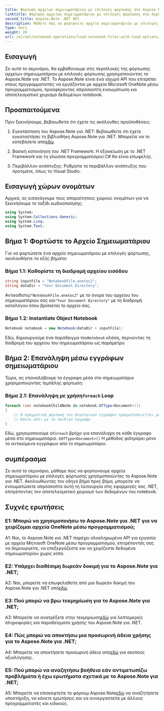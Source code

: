 ```yaml
---
title: Φόρτωση αρχείων σημειωματάριου με επιλογές φόρτωσης στο Aspose Note .NET
linktitle: Φόρτωση αρχείων σημειωματάριου με επιλογές φόρτωσης στο Aspose Note .NET
second_title: Aspose.Note .NET API
description: Μάθετε πώς να φορτώνετε αρχεία σημειωματάριου με επιλογές φόρτωσης χρησιμοποιώντας το Aspose.Note για .NET. Ενσωματώστε απρόσκοπτα αυτή τη λειτουργία στις εφαρμογές σας .NET για αποτελεσματικό χειρισμό δεδομένων φορητών υπολογιστών.
type: docs
weight: 20
url: /el/net/notebook-operations/load-notebook-files-with-load-options/
---
```

## Εισαγωγή

Σε αυτό το σεμινάριο, θα εμβαθύνουμε στις περιπλοκές της φόρτωσης αρχείων σημειωματάριου με επιλογές φόρτωσης χρησιμοποιώντας το Aspose.Note για .NET. Το Aspose.Note είναι ένα ισχυρό API που επιτρέπει στους προγραμματιστές να εργάζονται με αρχεία Microsoft OneNote μέσω προγραμματισμού, προσφέροντας απρόσκοπτη ενσωμάτωση και αποτελεσματικό χειρισμό δεδομένων notebook.

## Προαπαιτούμενα

Πριν ξεκινήσουμε, βεβαιωθείτε ότι έχετε τις ακόλουθες προϋποθέσεις:

1.  Εγκατάσταση του Aspose.Note για .NET: Βεβαιωθείτε ότι έχετε εγκαταστήσει τη βιβλιοθήκη Aspose.Note για .NET. Μπορείτε να το κατεβάσετε από[εδώ](https://releases.aspose.com/note/net/).

2. Βασική κατανόηση του .NET Framework: Η εξοικείωση με το .NET Framework και τη γλώσσα προγραμματισμού C# θα είναι επωφελής.

3. Περιβάλλον ανάπτυξης: Ρυθμίστε το περιβάλλον ανάπτυξης που προτιμάτε, όπως το Visual Studio.

## Εισαγωγή χώρων ονομάτων

Αρχικά, ας εισαγάγουμε τους απαραίτητους χώρους ονομάτων για να ξεκινήσουμε το ταξίδι κωδικοποίησης:

```csharp
using System;
using System.Collections.Generic;
using System.Linq;
using System.Text;
```

## Βήμα 1: Φορτώστε το Αρχείο Σημειωματάριου

Για να φορτώσετε ένα αρχείο σημειωματάριου με επιλογές φόρτωσης, ακολουθήστε τα εξής βήματα:

### Βήμα 1.1: Καθορίστε τη διαδρομή αρχείου εισόδου

```csharp
string inputFile = "NotebookFile.onetoc2";
string dataDir = "Your Document Directory";
```

 Αντικαθιστώ`"NotebookFile.onetoc2"` με το όνομα του αρχείου του σημειωματάριου σας και`"Your Document Directory"` με τη διαδρομή καταλόγου όπου βρίσκεται το αρχείο σας.

### Βήμα 1.2: Instantiate Object Notebook

```csharp
Notebook notebook = new Notebook(dataDir + inputFile);
```

 Εδώ, δημιουργούμε ένα παράδειγμα του`Notebook` κλάση, περνώντας τη διαδρομή του αρχείου του σημειωματάριου ως παράμετρο.

## Βήμα 2: Επανάληψη μέσω εγγράφων σημειωματάριου

Τώρα, ας επαναλάβουμε τα έγγραφα μέσα στο σημειωματάριο χρησιμοποιώντας τεμπέλης φόρτωση:

###  Βήμα 2.1: Επανάληψη με χρήση`foreach` Loop

```csharp
foreach (var notebookChildNode in notebook.OfType<Document>()) 
{
    // Η πραγματική φόρτωση του θυγατρικού εγγράφου πραγματοποιείται μόνο εδώ.
    // Κάντε κάτι με το παιδικό έγγραφο
}
```

 Εδώ, χρησιμοποιούμε α`foreach` βρόχο για επανάληψη σε κάθε έγγραφο μέσα στο σημειωματάριο. ο`OfType<Document>()` Η μέθοδος φιλτράρει μόνο τα αντικείμενα εγγράφων από το σημειωματάριο.

## συμπέρασμα

Σε αυτό το σεμινάριο, μάθαμε πώς να φορτώνουμε αρχεία σημειωματάριου με επιλογές φόρτωσης χρησιμοποιώντας το Aspose.Note για .NET. Ακολουθώντας τον οδηγό βήμα προς βήμα, μπορείτε να ενσωματώσετε απρόσκοπτα αυτή τη λειτουργία στις εφαρμογές σας .NET, επιτρέποντας τον αποτελεσματικό χειρισμό των δεδομένων του notebook.

## Συχνές ερωτήσεις

### Ε1: Μπορώ να χρησιμοποιήσω το Aspose.Note για .NET για να χειρίζομαι αρχεία OneNote μέσω προγραμματισμού;

A1: Ναι, το Aspose.Note για .NET παρέχει ολοκληρωμένα API για εργασία με αρχεία Microsoft OneNote μέσω προγραμματισμού, επιτρέποντάς σας να δημιουργείτε, να επεξεργάζεστε και να χειρίζεστε δεδομένα σημειωματαρίου χωρίς κόπο.

### Ε2: Υπάρχει διαθέσιμη δωρεάν δοκιμή για το Aspose.Note για .NET;

A2: Ναι, μπορείτε να επωφεληθείτε από μια δωρεάν δοκιμή του Aspose.Note για .NET από[εδώ](https://releases.aspose.com/).

### Ε3: Πού μπορώ να βρω τεκμηρίωση για το Aspose.Note για .NET;

 A3: Μπορείτε να ανατρέξετε στην τεκμηρίωση[εδώ](https://reference.aspose.com/note/net/) για λεπτομερείς πληροφορίες και παραδείγματα χρήσης του Aspose.Note για .NET.

### Ε4: Πώς μπορώ να αποκτήσω μια προσωρινή άδεια χρήσης για το Aspose.Note για .NET;

 A4: Μπορείτε να αποκτήσετε προσωρινή άδεια από[εδώ](https://purchase.aspose.com/temporary-license/) για σκοπούς αξιολόγησης.

### Ε5: Πού μπορώ να αναζητήσω βοήθεια εάν αντιμετωπίζω προβλήματα ή έχω ερωτήματα σχετικά με το Aspose.Note για .NET;

 A5: Μπορείτε να επισκεφτείτε το φόρουμ Aspose.Note[εδώ](https://forum.aspose.com/c/note/28) να αναζητήσετε υποστήριξη, να κάνετε ερωτήσεις και να συνεργαστείτε με άλλους προγραμματιστές και ειδικούς.